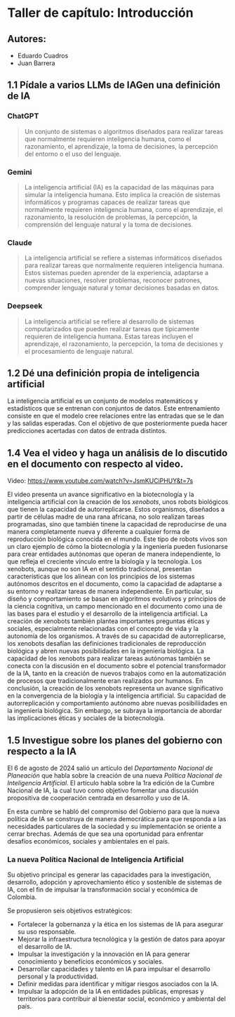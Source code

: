 
# Taller de capítulo: Introducción
## Autores:
- Eduardo Cuadros
- Juan Barrera

## 1.1 Pídale a varios LLMs de IAGen una definición de IA

### ChatGPT

> Un conjunto de sistemas o algoritmos diseñados para realizar tareas que normalmente requieren inteligencia humana, como el razonamiento, el aprendizaje, la toma de decisiones, la percepción del entorno o el uso del lenguaje.

### Gemini

> La inteligencia artificial (IA) es la capacidad de las máquinas para simular la inteligencia humana. Esto implica la creación de sistemas informáticos y programas capaces de realizar tareas que normalmente requieren inteligencia humana, como el aprendizaje, el razonamiento, la resolución de problemas, la percepción, la comprensión del lenguaje natural y la toma de decisiones.

### Claude

> La inteligencia artificial se refiere a sistemas informáticos diseñados para realizar tareas que normalmente requieren inteligencia humana. Estos sistemas pueden aprender de la experiencia, adaptarse a nuevas situaciones, resolver problemas, reconocer patrones, comprender lenguaje natural y tomar decisiones basadas en datos.

### Deepseek

> La inteligencia artificial se refiere al desarrollo de sistemas computarizados que pueden realizar tareas que típicamente requieren de inteligencia humana. Estas tareas incluyen el aprendizaje, el razonamiento, la percepción, la toma de decisiones y el procesamiento de lenguaje natural.

## 1.2 Dé una definición propia de inteligencia artificial

La inteligencia artificial es un conjunto de modelos matemáticos y estadísticos que se entrenan con conjuntos de datos. Este entrenamiento consiste en que el modelo cree relaciones entre las entradas que se le dan y las salidas esperadas. Con el objetivo de que posteriormente pueda hacer predicciones acertadas con datos de entrada distintos. 

## 1.4 Vea el video y haga un análisis de lo discutido en el documento con respecto al video.

Video: https://www.youtube.com/watch?v=JsmKUCiPHUY&t=7s

El video presenta un avance significativo en la biotecnología y la inteligencia artificial con la creación de los _xenobots_, unos robots biológicos que tienen la capacidad de autorreplicarse. Estos organismos, diseñados a partir de células madre de una rana africana, no solo realizan tareas programadas, sino que también tinene la capacidad de reproducirse de una manera completamente nueva y diferente a cualquier forma de reproducción biológica conocida en el mundo. Este tipo de robots vivos son un claro ejemplo de cómo la biotecnología y la ingeniería pueden fusionarse para crear entidades autónomas que operan de manera independiente, lo que refleja el creciente vínculo entre la biología y la tecnología.
Los xenobots, aunque no son IA en el sentido tradicional, presentan características que los alinean con los principios de los sistemas autónomos descritos en el documento, como la capacidad de adaptarse a su entorno y realizar tareas de manera independiente. En particular, su diseño y comportamiento se basan en algoritmos evolutivos y principios de la ciencia cognitiva, un campo mencionado en el documento como una de las bases para el estudio y el desarrollo de la inteligencia artificial.
La creación de xenobots también plantea importantes preguntas éticas y sociales, especialmente relacionadas con el concepto de vida y la autonomía de los organismos. A través de su capacidad de autorreplicarse, los xenobots desafían las definiciones tradicionales de reproducción biológica y abren nuevas posibilidades en la ingeniería biológica. La capacidad de los xenobots para realizar tareas autónomas también se conecta con la discusión en el documento sobre el potencial transformador de la IA, tanto en la creación de nuevos trabajos como en la automatización de procesos que tradicionalmente eran realizados por humanos.
En conclusión, la creación de los xenobots representa un avance significativo en la convergencia de la biología y la inteligencia artificial. Su capacidad de autorreplicación y comportamiento autónomo abre nuevas posibiliidades en la ingeniería biológica. Sin embargo, se subraya la importancia de abordar las implicaciones éticas y sociales de la biotecnología.

## 1.5 Investigue sobre los planes del gobierno con respecto a la IA

El 6 de agosto de 2024 salió un artículo del *Departamento Nacional de Planeación*  que habla sobre la creación de una nueva *Política Nacional de Inteligencia Artificial*. El artículo habla sobre la 1ra edición de la Cumbre Nacional de IA, la cual tuvo como objetivo fomentar una discusión propositiva de cooperación centrada en desarrollo y uso de IA.

En esta cumbre se habló del compromiso del Gobierno para que la nueva política de IA se construya de manera democrática para que responda a las necesidades particulares de la sociedad y su implementación se oriente a cerrar brechas. Además de que sea una oportunidad para enfrentar desafíos económicos, sociales y ambientales en el país.

### La nueva Política Nacional de Inteligencia Artificial

Su objetivo principal es generar las capacidades para la investigación, desarrollo, adopción y aprovechamiento ético y sostenible de sistemas de IA, con el fin de impulsar la transformación social y económica de Colombia.

Se propusieron seis objetivos estratégicos:
- Fortalecer la gobernanza y la ética en los sistemas de IA para asegurar su uso responsable.
- Mejorar la infraestructura tecnológica y la gestión de datos para apoyar el desarrollo de IA.
- Impulsar la investigación y la innovación en IA para generar conocimiento y beneficios económicos y sociales.
- Desarrollar capacidades y talento en IA para impulsar el desarrollo personal y la productividad.
- Definir medidas para identificar y mitigar riesgos asociados con la IA.
- Impulsar la adopción de la IA en entidades públicas, empresas y territorios para contribuir al bienestar social, económico y ambiental del país.
